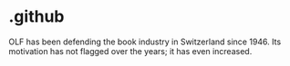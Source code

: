 # .github
OLF has been defending the book industry in Switzerland since 1946. Its motivation has not flagged over the years; it has even increased. 
